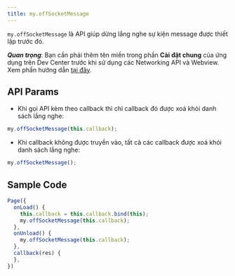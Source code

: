 ```yaml
---
title: my.offSocketMessage
---
```


`my.offSocketMessage` là API giúp dừng lắng nghe sự kiện message được thiết lập trước đó.

***Quan trọng***: Bạn cần phải thêm tên miền trong phần **Cài đặt chung** của ứng dụng trên Dev Center trước khi sử dụng các Networking API và Webview. Xem phần hướng dẫn [tại đây](/docs/backend-api/overview#tên-miền).

## API Params

- Khi gọi API kèm theo callback thì chỉ callback đó được xoá khỏi danh sách lắng nghe:

```js
my.offSocketMessage(this.callback);
```

- Khi callback không được truyền vào, tất cả các callback được xoá khỏi danh sách lắng nghe:
  
```js
my.offSocketMessage();
```

## Sample Code

```js
Page({
  onLoad() {
    this.callback = this.callback.bind(this);
    my.offSocketMessage(this.callback);
  },
  onUnload() {
    my.offSocketMessage(this.callback);
  },
  callback(res) {
  },
})
```


